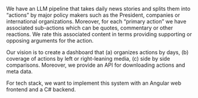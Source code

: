 We have an LLM pipeline that takes daily news stories and splits them into “actions” by major policy makers such as the President, companies or international organizations. Moreover, for each “primary action” we have associated sub-actions which can be quotes, commentary or other reactions. We rate this associated content in terms providing supporting or opposing arguments for the action.

Our vision is to create a dashboard that (a) organizes actions by days, (b) coverage of actions by left or right-leaning media, (c) side by side comparisons. Moreover, we provide an API for downloading actions and meta data.

For tech stack, we want to implement this system with an Angular web frontend and a C# backend. 
